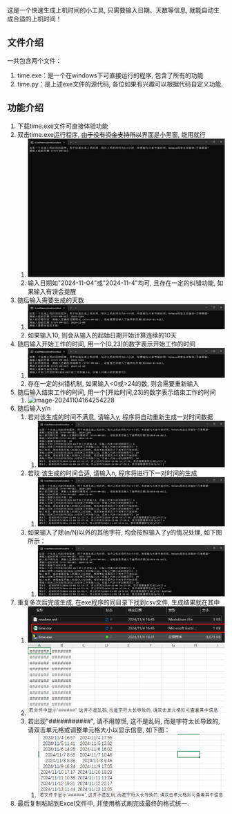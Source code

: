 这是一个快速生成上机时间的小工具, 只需要输入日期、天数等信息, 就能自动生成合适的上机时间！

## 文件介绍

一共包含两个文件：

1. time.exe：是一个在windows下可直接运行的程序, 包含了所有的功能
2. time.py：是上述exe文件的源代码, 各位如果有兴趣可以根据代码自定义功能.

## 功能介绍

1. 下载time.exe文件可直接体验功能
2. 双击time.exe运行程序, ~~由于没有资金支持所以~~界面是小黑窗, 能用就行
	1. ![](https://raw.githubusercontent.com/Nekasu/Blog_pics/main/20241104163906.png)
	2. 输入日期如"2024-11-04"或"2024-11-4"均可, 且存在一定的纠错功能, 如果输入有误会提醒
3. 随后输入需要生成的天数
	1. ![](https://raw.githubusercontent.com/Nekasu/Blog_pics/main/20241104164023.png)
	2. 如果输入10, 则会从输入的起始日期开始计算连续的10天
4. 随后输入开始工作的时间, 用一个\[0,23\]的数字表示开始工作的时间
	1. ![](https://raw.githubusercontent.com/Nekasu/Blog_pics/main/20241104164122.png)
	2. 存在一定的纠错机制, 如果输入<0或>24的数, 则会需要重新输入
5. 随后输入结束工作的时间, 用一个\[开始时间,23\]的数字表示结束工作的时间
	1. ![image-20241104164254228](C:\Users\Nekasu\AppData\Roaming\Typora\typora-user-images\image-20241104164254228.png)
6. 随后输入y/n
	1. 若对该生成的时间不满意, 请输入y, 程序将自动重新生成一对时间数据
		1. ![](https://raw.githubusercontent.com/Nekasu/Blog_pics/main/20241104164351.png)
	2. 若玟 该生成的时间合适, 请输入n, 程序将进行下一对时间的生成
		1. ![](https://raw.githubusercontent.com/Nekasu/Blog_pics/main/20241104164421.png)
	3. 如果输入了除(n/N)以外的其他字符, 均会按照输入了y的情况处理, 如下图所示：
		1. ![](https://raw.githubusercontent.com/Nekasu/Blog_pics/main/20241104164512.png)
7. 重复多次后完成生成, 在exe程序的同目录下找到csv文件, 生成结果就在其中 
	1. ![](https://raw.githubusercontent.com/Nekasu/Blog_pics/main/20241104164555.png)
	2. ![](https://raw.githubusercontent.com/Nekasu/Blog_pics/main/20241104164619.png)
	3. 若出现"###########", 请不用惊慌, 这不是乱码, 而是字符太长导致的, 请双击单元格或调整单元格大小以显示信息, 如下图：
		1. ![](https://raw.githubusercontent.com/Nekasu/Blog_pics/main/20241104164746.png)
8. 最后复制粘贴到Excel文件中, 并使用格式刷完成最终的格式统一.
